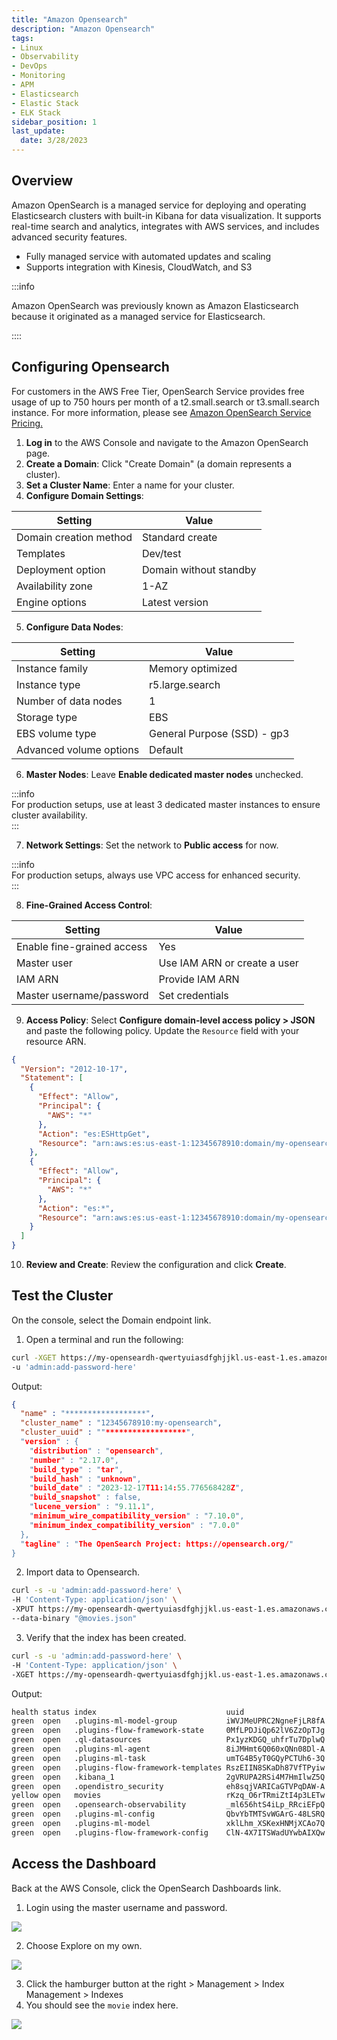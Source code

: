 ```yaml
---
title: "Amazon Opensearch"
description: "Amazon Opensearch"
tags: 
- Linux
- Observability
- DevOps
- Monitoring 
- APM
- Elasticsearch
- Elastic Stack
- ELK Stack
sidebar_position: 1
last_update:
  date: 3/28/2023
---
```



## Overview

Amazon OpenSearch is a managed service for deploying and operating Elasticsearch clusters with built-in Kibana for data visualization. It supports real-time search and analytics, integrates with AWS services, and includes advanced security features.  

- Fully managed service with automated updates and scaling  
- Supports integration with Kinesis, CloudWatch, and S3  

:::info 

Amazon OpenSearch was previously known as Amazon Elasticsearch because it originated as a managed service for Elasticsearch.

::::



## Configuring Opensearch 

For customers in the AWS Free Tier, OpenSearch Service provides free usage of up to 750 hours per month of a t2.small.search or t3.small.search instance. For more information, please see [Amazon OpenSearch Service Pricing.](https://aws.amazon.com/opensearch-service/pricing/)

1. **Log in** to the AWS Console and navigate to the Amazon OpenSearch page.  
2. **Create a Domain**: Click "Create Domain" (a domain represents a cluster).  
3. **Set a Cluster Name**: Enter a name for your cluster.  
4. **Configure Domain Settings**:  

| Setting                    | Value                  |  
|----------------------------|------------------------|  
| Domain creation method     | Standard create        |  
| Templates                  | Dev/test               |  
| Deployment option          | Domain without standby |  
| Availability zone          | 1-AZ                  |  
| Engine options             | Latest version         |  

5. **Configure Data Nodes**:  

| Setting                   | Value                        |  
|---------------------------|------------------------------|  
| Instance family           | Memory optimized            |  
| Instance type             | r5.large.search             |  
| Number of data nodes      | 1                            |  
| Storage type              | EBS                          |  
| EBS volume type           | General Purpose (SSD) - gp3 |  
| Advanced volume options   | Default                      |  

6. **Master Nodes**: Leave **Enable dedicated master nodes** unchecked.  

:::info  
For production setups, use at least 3 dedicated master instances to ensure cluster availability.  
:::  

7. **Network Settings**: Set the network to **Public access** for now.  

:::info  
For production setups, always use VPC access for enhanced security.  
:::  

8. **Fine-Grained Access Control**:  

| Setting                      | Value                        |  
|------------------------------|------------------------------|  
| Enable fine-grained access   | Yes                          |  
| Master user                  | Use IAM ARN or create a user |  
| IAM ARN                      | Provide IAM ARN              |  
| Master username/password     | Set credentials              |  

9. **Access Policy**: Select **Configure domain-level access policy > JSON** and paste the following policy. Update the `Resource` field with your resource ARN.

```json title="Access Policy"  
{
  "Version": "2012-10-17",
  "Statement": [
    {
      "Effect": "Allow",
      "Principal": {
        "AWS": "*"
      },
      "Action": "es:ESHttpGet",
      "Resource": "arn:aws:es:us-east-1:12345678910:domain/my-opensearch/*"
    },
    {
      "Effect": "Allow",
      "Principal": {
        "AWS": "*"
      },
      "Action": "es:*",
      "Resource": "arn:aws:es:us-east-1:12345678910:domain/my-opensearch/*"
    }
  ]
}
```  

10. **Review and Create**: Review the configuration and click **Create**.  

## Test the Cluster 

On the console, select the Domain endpoint link. 

1. Open a terminal and run the following:

  ```bash
  curl -XGET https://my-openseardh-qwertyuiasdfghjjkl.us-east-1.es.amazonaws.com \
  -u 'admin:add-password-here'
  ```

  Output:

  ```json
  {
    "name" : "******************",   
    "cluster_name" : "12345678910:my-opensearch",
    "cluster_uuid" : ""******************",     
    "version" : {
      "distribution" : "opensearch",
      "number" : "2.17.0",
      "build_type" : "tar",
      "build_hash" : "unknown",
      "build_date" : "2023-12-17T11:14:55.776568428Z",
      "build_snapshot" : false,
      "lucene_version" : "9.11.1",
      "minimum_wire_compatibility_version" : "7.10.0",
      "minimum_index_compatibility_version" : "7.0.0"
    },
    "tagline" : "The OpenSearch Project: https://opensearch.org/"
  }
  ```

2. Import data to Opensearch.

  ```bash
  curl -s -u 'admin:add-password-here' \
  -H 'Content-Type: application/json' \
  -XPUT https://my-openseardh-qwertyuiasdfghjjkl.us-east-1.es.amazonaws.com/_bulk?pretty \
  --data-binary "@movies.json"
  ```

3. Verify that the index has been created.


  ```bash
  curl -s -u 'admin:add-password-here' \
  -H 'Content-Type: application/json' \
  -XGET https://my-openseardh-qwertyuiasdfghjjkl.us-east-1.es.amazonaws.com/_cat/indices?v
  ```

  Output:

  ```bash
  health status index                             uuid                   pri rep docs.count docs.deleted store.size pri.store.size
  green  open   .plugins-ml-model-group           iWVJMeUPRC2NgneFjLR8fA   1   0          1            0     13.4kb         13.4kb
  green  open   .plugins-flow-framework-state     0MfLPDJiQp62lV6ZzOpTJg   5   0          2            0     29.3kb         29.3kb
  green  open   .ql-datasources                   Px1yzKDGQ_uhfrTu7DplwQ   1   0          0            0       208b           208b
  green  open   .plugins-ml-agent                 8iJMHmt6Q060xQNn08Dl-A   1   0          1            0     16.7kb         16.7kb
  green  open   .plugins-ml-task                  umTG4B5yT0GQyPCTUh6-3Q   1   0          3            0     52.5kb         52.5kb
  green  open   .plugins-flow-framework-templates RszEIIN8SKaDh87VfTPyiw   5   0          2            0     18.8kb         18.8kb
  green  open   .kibana_1                         2gVRUPA2RSi4M7HmIlwZ5Q   1   0          1            0      5.2kb          5.2kb
  green  open   .opendistro_security              eh8sqjVARICaGTVPqDAW-A   1   0         10            2     76.7kb         76.7kb
  yellow open   movies                            rKzq_O6rTRmiZtI4p3LETw   5   1         50            0     39.1kb         39.1kb
  green  open   .opensearch-observability         _ml656htS4iLp_RRciEFpQ   1   0          0            0       208b           208b
  green  open   .plugins-ml-config                QbvYbTMTSvWGArG-48LSRQ   1   0          2            0      8.6kb          8.6kb
  green  open   .plugins-ml-model                 xklLhm_XSKexHNMjXCAo7Q   1   0          1            0    160.9kb        160.9kb
  green  open   .plugins-flow-framework-config    ClN-4X7ITSWadUYwbAIXQw   5   0          1            0      4.7kb          4.7kb 
  ```


## Access the Dashboard 

Back at the AWS Console, click the OpenSearch Dashboards link.

1. Login using the master username and password.

  ![](/img/docs/01232025-opensearch-login.png)

2. Choose Explore on my own. 

  ![](/img/docs/01232025-opensearch-login-2.png)

3. Click the hamburger button at the right > Management > Index Management > Indexes
4. You should see the `movie` index here.

  ![](/img/docs/01232025-opensearch-login-3.png)
